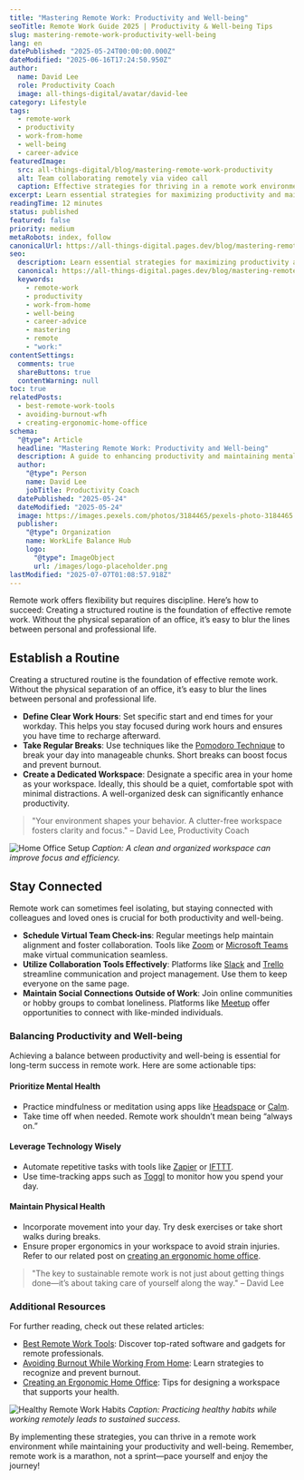 ```yaml
---
title: "Mastering Remote Work: Productivity and Well-being"
seoTitle: Remote Work Guide 2025 | Productivity & Well-being Tips
slug: mastering-remote-work-productivity-well-being
lang: en
datePublished: "2025-05-24T00:00:00.000Z"
dateModified: "2025-06-16T17:24:50.950Z"
author:
  name: David Lee
  role: Productivity Coach
  image: all-things-digital/avatar/david-lee
category: Lifestyle
tags:
  - remote-work
  - productivity
  - work-from-home
  - well-being
  - career-advice
featuredImage:
  src: all-things-digital/blog/mastering-remote-work-productivity
  alt: Team collaborating remotely via video call
  caption: Effective strategies for thriving in a remote work environment.
excerpt: Learn essential strategies for maximizing productivity and maintaining well-being while working remotely. From setting boundaries to leveraging technology, this guide covers key aspects of successful remote work.
readingTime: 12 minutes
status: published
featured: false
priority: medium
metaRobots: index, follow
canonicalUrl: https://all-things-digital.pages.dev/blog/mastering-remote-work-productivity-well-being
seo:
  description: Learn essential strategies for maximizing productivity and maintaining well-being while working remotely. From setting boundaries to leveraging technology, t...
  canonical: https://all-things-digital.pages.dev/blog/mastering-remote-work-productivity-well-being
  keywords:
    - remote-work
    - productivity
    - work-from-home
    - well-being
    - career-advice
    - mastering
    - remote
    - "work:"
contentSettings:
  comments: true
  shareButtons: true
  contentWarning: null
toc: true
relatedPosts:
  - best-remote-work-tools
  - avoiding-burnout-wfh
  - creating-ergonomic-home-office
schema:
  "@type": Article
  headline: "Mastering Remote Work: Productivity and Well-being"
  description: A guide to enhancing productivity and maintaining mental health in a remote work setting.
  author:
    "@type": Person
    name: David Lee
    jobTitle: Productivity Coach
  datePublished: "2025-05-24"
  dateModified: "2025-05-24"
  image: https://images.pexels.com/photos/3184465/pexels-photo-3184465.jpeg?auto=compress&cs=tinysrgb&w=1260&h=750&dpr=2
  publisher:
    "@type": Organization
    name: WorkLife Balance Hub
    logo:
      "@type": ImageObject
      url: /images/logo-placeholder.png
lastModified: "2025-07-07T01:08:57.918Z"
---
```


Remote work offers flexibility but requires discipline. Here’s how to succeed: Creating a structured routine is the foundation of effective remote work. Without the physical separation of an office, it’s easy to blur the lines between personal and professional life.

## Establish a Routine

Creating a structured routine is the foundation of effective remote work. Without the physical separation of an office, it’s easy to blur the lines between personal and professional life.

- **Define Clear Work Hours**: Set specific start and end times for your workday. This helps you stay focused during work hours and ensures you have time to recharge afterward.
- **Take Regular Breaks**: Use techniques like the [Pomodoro Technique](https://francescocirillo.com/pages/pomodoro-technique) to break your day into manageable chunks. Short breaks can boost focus and prevent burnout.
- **Create a Dedicated Workspace**: Designate a specific area in your home as your workspace. Ideally, this should be a quiet, comfortable spot with minimal distractions. A well-organized desk can significantly enhance productivity.

> "Your environment shapes your behavior. A clutter-free workspace fosters clarity and focus." – David Lee, Productivity Coach

![Home Office Setup](https://images.pexels.com/photos/2422284/pexels-photo-2422284.jpeg?auto=compress&cs=tinysrgb&w=1260&h=750&dpr=2)
_Caption: A clean and organized workspace can improve focus and efficiency._

## Stay Connected

Remote work can sometimes feel isolating, but staying connected with colleagues and loved ones is crucial for both productivity and well-being.

- **Schedule Virtual Team Check-ins**: Regular meetings help maintain alignment and foster collaboration. Tools like [Zoom](https://zoom.us/) or [Microsoft Teams](https://www.microsoft.com/en-us/microsoft-teams/group-chat-software) make virtual communication seamless.
- **Utilize Collaboration Tools Effectively**: Platforms like [Slack](https://slack.com/) and [Trello](https://trello.com/) streamline communication and project management. Use them to keep everyone on the same page.
- **Maintain Social Connections Outside of Work**: Join online communities or hobby groups to combat loneliness. Platforms like [Meetup](https://www.meetup.com/) offer opportunities to connect with like-minded individuals.

### Balancing Productivity and Well-being

Achieving a balance between productivity and well-being is essential for long-term success in remote work. Here are some actionable tips:

#### Prioritize Mental Health

- Practice mindfulness or meditation using apps like [Headspace](https://www.headspace.com/) or [Calm](https://www.calm.com/).
- Take time off when needed. Remote work shouldn’t mean being “always on.”

#### Leverage Technology Wisely

- Automate repetitive tasks with tools like [Zapier](https://zapier.com/) or [IFTTT](https://ifttt.com/).
- Use time-tracking apps such as [Toggl](https://toggl.com/) to monitor how you spend your day.

#### Maintain Physical Health

- Incorporate movement into your day. Try desk exercises or take short walks during breaks.
- Ensure proper ergonomics in your workspace to avoid strain injuries. Refer to our related post on [creating an ergonomic home office](#).

> "The key to sustainable remote work is not just about getting things done—it’s about taking care of yourself along the way." – David Lee

### Additional Resources

For further reading, check out these related articles:

- [Best Remote Work Tools](#): Discover top-rated software and gadgets for remote professionals.
- [Avoiding Burnout While Working From Home](#): Learn strategies to recognize and prevent burnout.
- [Creating an Ergonomic Home Office](#): Tips for designing a workspace that supports your health.

![Healthy Remote Work Habits](https://images.pexels.com/photos/6893801/pexels-photo-6893801.jpeg?auto=compress&cs=tinysrgb&w=1260&h=750&dpr=1)
_Caption: Practicing healthy habits while working remotely leads to sustained success._

By implementing these strategies, you can thrive in a remote work environment while maintaining your productivity and well-being. Remember, remote work is a marathon, not a sprint—pace yourself and enjoy the journey!

